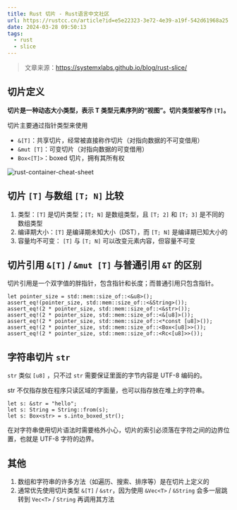 ```yaml
---
title: Rust 切片 - Rust语言中文社区
url: https://rustcc.cn/article?id=e5e22323-3e72-4e39-a19f-542d61968a25
date: 2024-03-28 09:50:13
tags:
  - rust
  - slice
---
```


> 文章来源：https://systemxlabs.github.io/blog/rust-slice/

## 切片定义

**切片是一种动态大小类型，表示 T 类型元素序列的“视图”。切片类型被写作 `[T]`。**

切片主要通过指针类型来使用

-   `&[T]`：共享切片，经常被直接称作切片（对指向数据的不可变借用）
-   `&mut [T]`：可变切片（对指向数据的可变借用）
-   `Box<[T]>`：boxed 切片，拥有其所有权

![rust-container-cheat-sheet](https://systemxlabs.github.io/blog/rust-slice/rust-container-cheat-sheet.png)

## 切片 `[T]` 与数组 `[T; N]` 比较

1.  类型：`[T]` 是切片类型；`[T; N]` 是数组类型，且 `[T; 2]` 和 `[T; 3]` 是不同的数组类型
2.  编译期大小：`[T]` 是编译期未知大小（DST），而 `[T; N]` 是编译期已知大小的
3.  容量均不可变： `[T]` 与 `[T; N]` 可以改变元素内容，但容量不可变

## 切片引用 `&[T]` / `&mut [T]` 与普通引用 `&T` 的区别

切片引用是一个双字值的胖指针，包含指针和长度；而普通引用只包含指针。

```
let pointer_size = std::mem::size_of::<&u8>();
assert_eq!(pointer_size, std::mem::size_of::<&String>());
assert_eq!(2 * pointer_size, std::mem::size_of::<&str>());
assert_eq!(2 * pointer_size, std::mem::size_of::<&[u8]>());
assert_eq!(2 * pointer_size, std::mem::size_of::<*const [u8]>());
assert_eq!(2 * pointer_size, std::mem::size_of::<Box<[u8]>>());
assert_eq!(2 * pointer_size, std::mem::size_of::<Rc<[u8]>>());
```

## 字符串切片 `str`

`str` 类似 `[u8]` ，只不过 `str` 需要保证里面的字节内容是 UTF-8 编码的。

str 不仅指存放在程序只读区域的字面量，也可以指存放在堆上的字符串。

```
let s: &str = "hello";
let s: String = String::from(s);
let s: Box<str> = s.into_boxed_str();
```

在对字符串使用切片语法时需要格外小心，切片的索引必须落在字符之间的边界位置，也就是 UTF-8 字符的边界。

## 其他

1.  数组和字符串的许多方法（如遍历、搜索、排序等）是在切片上定义的
2.  通常优先使用切片类型 `&[T]` / `&str`，因为使用 `&Vec<T>` / `&String` 会多一层跳转到 `Vec<T>` / `String` 再调用其方法